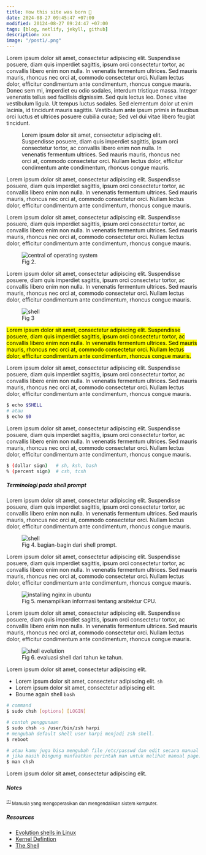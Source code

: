 ```yaml
---
title: How this site was born 👶
date: 2024-08-27 09:45:47 +07:00
modified: 20124-08-27 09:24:47 +07:00
tags: [blog, netlify, jekyll, github]
description: xxx
image: "/post1/.png"
---
```


Lorem ipsum dolor sit amet, consectetur adipiscing elit. Suspendisse posuere, diam quis imperdiet sagittis, ipsum orci consectetur tortor, ac convallis libero enim non nulla. In venenatis fermentum ultrices. Sed mauris mauris, rhoncus nec orci at, commodo consectetur orci. Nullam lectus dolor, efficitur condimentum ante condimentum, rhoncus congue mauris. Donec sem mi, imperdiet eu odio sodales, interdum tristique massa. Integer venenatis tellus sed facilisis dignissim. Sed quis lectus leo. Donec vitae vestibulum ligula. Ut tempus luctus sodales. Sed elementum dolor ut enim lacinia, id tincidunt mauris sagittis. Vestibulum ante ipsum primis in faucibus orci luctus et ultrices posuere cubilia curae; Sed vel dui vitae libero feugiat tincidunt.

<figure>
Lorem ipsum dolor sit amet, consectetur adipiscing elit. Suspendisse posuere, diam quis imperdiet sagittis, ipsum orci consectetur tortor, ac convallis libero enim non nulla. In venenatis fermentum ultrices. Sed mauris mauris, rhoncus nec orci at, commodo consectetur orci. Nullam lectus dolor, efficitur condimentum ante condimentum, rhoncus congue mauris. 
</figure>

Lorem ipsum dolor sit amet, consectetur adipiscing elit. Suspendisse posuere, diam quis imperdiet sagittis, ipsum orci consectetur tortor, ac convallis libero enim non nulla. In venenatis fermentum ultrices. Sed mauris mauris, rhoncus nec orci at, commodo consectetur orci. Nullam lectus dolor, efficitur condimentum ante condimentum, rhoncus congue mauris. 

Lorem ipsum dolor sit amet, consectetur adipiscing elit. Suspendisse posuere, diam quis imperdiet sagittis, ipsum orci consectetur tortor, ac convallis libero enim non nulla. In venenatis fermentum ultrices. Sed mauris mauris, rhoncus nec orci at, commodo consectetur orci. Nullam lectus dolor, efficitur condimentum ante condimentum, rhoncus congue mauris. 

<figure>
<img src="/post1/1.png" alt="central of operating system">
<figcaption>Fig 2.</figcaption>
</figure>

Lorem ipsum dolor sit amet, consectetur adipiscing elit. Suspendisse posuere, diam quis imperdiet sagittis, ipsum orci consectetur tortor, ac convallis libero enim non nulla. In venenatis fermentum ultrices. Sed mauris mauris, rhoncus nec orci at, commodo consectetur orci. Nullam lectus dolor, efficitur condimentum ante condimentum, rhoncus congue mauris. 

<figure>
<img src="/post1/shell.png" alt="shell">
<figcaption>Fig 3</figcaption>
</figure>

<mark>Lorem ipsum dolor sit amet, consectetur adipiscing elit. Suspendisse posuere, diam quis imperdiet sagittis, ipsum orci consectetur tortor, ac convallis libero enim non nulla. In venenatis fermentum ultrices. Sed mauris mauris, rhoncus nec orci at, commodo consectetur orci. Nullam lectus dolor, efficitur condimentum ante condimentum, rhoncus congue mauris. </mark>

Lorem ipsum dolor sit amet, consectetur adipiscing elit. Suspendisse posuere, diam quis imperdiet sagittis, ipsum orci consectetur tortor, ac convallis libero enim non nulla. In venenatis fermentum ultrices. Sed mauris mauris, rhoncus nec orci at, commodo consectetur orci. Nullam lectus dolor, efficitur condimentum ante condimentum, rhoncus congue mauris. 

```bash
$ echo $SHELL
# atau
$ echo $0
```

Lorem ipsum dolor sit amet, consectetur adipiscing elit. Suspendisse posuere, diam quis imperdiet sagittis, ipsum orci consectetur tortor, ac convallis libero enim non nulla. In venenatis fermentum ultrices. Sed mauris mauris, rhoncus nec orci at, commodo consectetur orci. Nullam lectus dolor, efficitur condimentum ante condimentum, rhoncus congue mauris. 

```bash
$ (dollar sign)   # sh, ksh, bash
% (percent sign)  # csh, tcsh
```

##### Terminologi pada shell prompt

Lorem ipsum dolor sit amet, consectetur adipiscing elit. Suspendisse posuere, diam quis imperdiet sagittis, ipsum orci consectetur tortor, ac convallis libero enim non nulla. In venenatis fermentum ultrices. Sed mauris mauris, rhoncus nec orci at, commodo consectetur orci. Nullam lectus dolor, efficitur condimentum ante condimentum, rhoncus congue mauris. 

<figure>
<img src="/apa-itu-shell/term_shell_prompt.png" alt="shell">
<figcaption>Fig 4. bagian-bagin dari shell prompt.</figcaption>
</figure>

Lorem ipsum dolor sit amet, consectetur adipiscing elit. Suspendisse posuere, diam quis imperdiet sagittis, ipsum orci consectetur tortor, ac convallis libero enim non nulla. In venenatis fermentum ultrices. Sed mauris mauris, rhoncus nec orci at, commodo consectetur orci. Nullam lectus dolor, efficitur condimentum ante condimentum, rhoncus congue mauris. 

<figure>
<img src="/apa-itu-shell/terminal_lscpu.gif" alt="installing nginx in ubuntu">
<figcaption>Fig 5. menampilkan informasi tentang arsitektur CPU.</figcaption>
</figure>

Lorem ipsum dolor sit amet, consectetur adipiscing elit. Suspendisse posuere, diam quis imperdiet sagittis, ipsum orci consectetur tortor, ac convallis libero enim non nulla. In venenatis fermentum ultrices. Sed mauris mauris, rhoncus nec orci at, commodo consectetur orci. Nullam lectus dolor, efficitur condimentum ante condimentum, rhoncus congue mauris. 

<figure>
<img src="/apa-itu-shell/shell_evolution.png" alt="shell evolution">
<figcaption>Fig 6. evaluasi shell dari tahun ke tahun.</figcaption>
</figure>

Lorem ipsum dolor sit amet, consectetur adipiscing elit. 

- Lorem ipsum dolor sit amet, consectetur adipiscing elit.  `sh`
- Lorem ipsum dolor sit amet, consectetur adipiscing elit. 
- Bourne again shell `bash`
  <a href="http://" target="_blank" rel="noopener">


```bash
# command
$ sudo chsh [options] [LOGIN]

# contoh penggunaan
$ sudo chsh -s /user/bin/zsh harpi
# mengubah default shell user harpi menjadi zsh shell.
$ reboot

# atau kamu juga bisa mengubah file /etc/passwd dan edit secara manual user shellnya.
# jika masih bingung manfaatkan perintah man untuk melihat manual page.
$ man chsh
```

Lorem ipsum dolor sit amet, consectetur adipiscing elit. 

##### Notes

<small id="user-ref"><sup>[[1]](#user)</sup> Manusia yang mengoperasikan dan mengendalikan sistem komputer.</small>

##### Resources

- [Evolution shells in Linux](http://developer.ibm.com/tutorials/l-linux-shells/)
- [Kernel Defintion](http://www.linfo.org/kernel.html)
- [The Shell](http://www.cis.rit.edu/class/simg211/unixintro/Shell.html)

